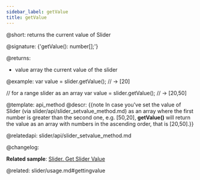 ```yaml
---
sidebar_label: getValue
title: getValue
---          
```


@short: returns the current value of Slider

@signature: {'getValue(): number[];'}

@returns:
- value 	array		the current value of the slider

@example:
var value = slider.getValue(); // -> [20]

// for a range slider as an array
var value = slider.getValue(); // -> [20,50]


@template: api_method
@descr:
{{note In case you've set the value of Slider (via slider/api/slider_setvalue_method.md) as an array where the first number is greater than the second one, e.g. [50,20], **getValue()** will return the value as an array
with numbers in the ascending order, that is [20,50].}}


@relatedapi:
slider/api/slider_setvalue_method.md


@changelog:

**Related sample**: [Slider. Get Slider Value](https://snippet.dhtmlx.com/xlb8nbdx)

@related: slider/usage.md#gettingvalue